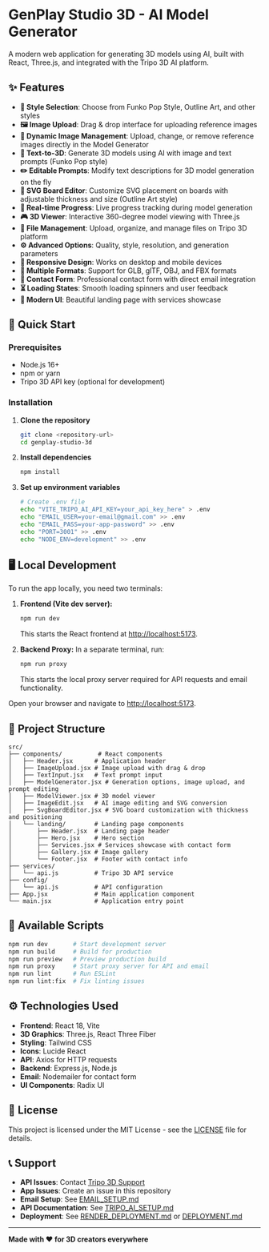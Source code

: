 # GenPlay Studio 3D - AI Model Generator

A modern web application for generating 3D models using AI, built with React, Three.js, and integrated with the Tripo 3D AI platform.

## ✨ Features

- **🎨 Style Selection**: Choose from Funko Pop Style, Outline Art, and other styles
- **🖼️ Image Upload**: Drag & drop interface for uploading reference images
- **🔄 Dynamic Image Management**: Upload, change, or remove reference images directly in the Model Generator
- **📝 Text-to-3D**: Generate 3D models using AI with image and text prompts (Funko Pop style)
- **✏️ Editable Prompts**: Modify text descriptions for 3D model generation on the fly
- **🎨 SVG Board Editor**: Customize SVG placement on boards with adjustable thickness and size (Outline Art style)
- **🔄 Real-time Progress**: Live progress tracking during model generation
- **🎮 3D Viewer**: Interactive 360-degree model viewing with Three.js
- **📁 File Management**: Upload, organize, and manage files on Tripo 3D platform
- **⚙️ Advanced Options**: Quality, style, resolution, and generation parameters
- **📱 Responsive Design**: Works on desktop and mobile devices
- **🎯 Multiple Formats**: Support for GLB, glTF, OBJ, and FBX formats
- **📧 Contact Form**: Professional contact form with direct email integration
- **⏳ Loading States**: Smooth loading spinners and user feedback
- **🎨 Modern UI**: Beautiful landing page with services showcase

## 🚀 Quick Start

### Prerequisites

- Node.js 16+
- npm or yarn
- Tripo 3D API key (optional for development)

### Installation

1. **Clone the repository**
   ```bash
   git clone <repository-url>
   cd genplay-studio-3d
   ```
2. **Install dependencies**
   ```bash
   npm install
   ```
3. **Set up environment variables**
   ```bash
   # Create .env file
   echo "VITE_TRIPO_AI_API_KEY=your_api_key_here" > .env
   echo "EMAIL_USER=your-email@gmail.com" >> .env
   echo "EMAIL_PASS=your-app-password" >> .env
   echo "PORT=3001" >> .env
   echo "NODE_ENV=development" >> .env
   ```

## 🖥️ Local Development

To run the app locally, you need two terminals:

1. **Frontend (Vite dev server):**
   ```bash
   npm run dev
   ```
   This starts the React frontend at [http://localhost:5173](http://localhost:5173).

2. **Backend Proxy:**
   In a separate terminal, run:
   ```bash
   npm run proxy
   ```
   This starts the local proxy server required for API requests and email functionality.

Open your browser and navigate to [http://localhost:5173](http://localhost:5173).

## 📁 Project Structure

```
src/
├── components/          # React components
│   ├── Header.jsx      # Application header
│   ├── ImageUpload.jsx # Image upload with drag & drop
│   ├── TextInput.jsx   # Text prompt input
│   ├── ModelGenerator.jsx # Generation options, image upload, and prompt editing
│   ├── ModelViewer.jsx # 3D model viewer
│   ├── ImageEdit.jsx   # AI image editing and SVG conversion
│   ├── SvgBoardEditor.jsx # SVG board customization with thickness and positioning
│   └── landing/        # Landing page components
│       ├── Header.jsx  # Landing page header
│       ├── Hero.jsx    # Hero section
│       ├── Services.jsx # Services showcase with contact form
│       ├── Gallery.jsx # Image gallery
│       └── Footer.jsx  # Footer with contact info
├── services/
│   └── api.js          # Tripo 3D API service
├── config/
│   └── api.js          # API configuration
├── App.jsx             # Main application component
└── main.jsx            # Application entry point
```

## 📜 Available Scripts

```bash
npm run dev       # Start development server
npm run build     # Build for production
npm run preview   # Preview production build
npm run proxy     # Start proxy server for API and email
npm run lint      # Run ESLint
npm run lint:fix  # Fix linting issues
```

## ⚙️ Technologies Used

- **Frontend**: React 18, Vite
- **3D Graphics**: Three.js, React Three Fiber
- **Styling**: Tailwind CSS
- **Icons**: Lucide React
- **API**: Axios for HTTP requests
- **Backend**: Express.js, Node.js
- **Email**: Nodemailer for contact form
- **UI Components**: Radix UI

## 📄 License

This project is licensed under the MIT License - see the [LICENSE](LICENSE) file for details.

## 📞 Support

- **API Issues**: Contact [Tripo 3D Support](https://platform.tripo3d.ai/support)
- **App Issues**: Create an issue in this repository
- **Email Setup**: See [EMAIL_SETUP.md](./EMAIL_SETUP.md)
- **API Documentation**: See [TRIPO_AI_SETUP.md](./TRIPO_AI_SETUP.md)
- **Deployment**: See [RENDER_DEPLOYMENT.md](./RENDER_DEPLOYMENT.md) or [DEPLOYMENT.md](./DEPLOYMENT.md)

---

**Made with ❤️ for 3D creators everywhere** 
